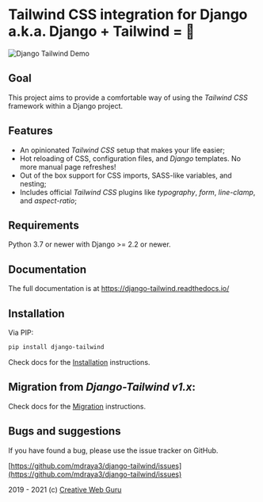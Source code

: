 # Tailwind CSS integration for Django a.k.a. Django + Tailwind = 💚

![Django Tailwind Demo](https://raw.githubusercontent.com/mdraya3/django-tailwind/master/docs/django-tailwind-demo-800.gif)

## Goal

This project aims to provide a comfortable way of using the _Tailwind CSS_ framework within a Django project.

## Features

- An opinionated _Tailwind CSS_ setup that makes your life easier;
- Hot reloading of CSS, configuration files, and _Django_ templates. No more manual page refreshes!
- Out of the box support for CSS imports, SASS-like variables, and nesting;
- Includes official _Tailwind CSS_ plugins like _typography_, _form_, _line-clamp_, and _aspect-ratio_;

## Requirements

Python 3.7 or newer with Django >= 2.2 or newer.

## Documentation

The full documentation is at https://django-tailwind.readthedocs.io/

## Installation

Via PIP:

```bash
pip install django-tailwind
```

Check docs for the [Installation](https://django-tailwind.readthedocs.io/en/latest/installation.html) instructions.

## Migration from _Django-Tailwind v1.x_:

Check docs for the [Migration](https://django-tailwind.readthedocs.io/en/latest/migration.html) instructions.

## Bugs and suggestions

If you have found a bug, please use the issue tracker on GitHub.

[https://github.com/mdraya3/django-tailwind/issues](https://github.com/mdraya3/django-tailwind/issues)

2019 - 2021 (c) [Creative Web Guru](https://github.com/mdraya3)

